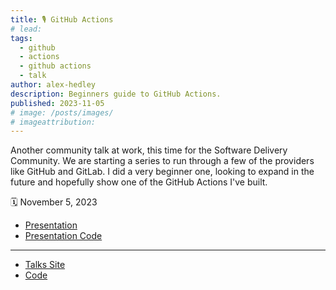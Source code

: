 ```yaml
---
title: 🎙️ GitHub Actions
# lead:
tags:
  - github
  - actions
  - github actions
  - talk
author: alex-hedley
description: Beginners guide to GitHub Actions.
published: 2023-11-05
# image: /posts/images/
# imageattribution:
---
```


<!-- GitHub Actions -->

Another community talk at work, this time for the Software Delivery Community. We are starting a series to run through a few of the providers like GitHub and GitLab. I did a very beginner one, looking to expand in the future and hopefully show one of the GitHub Actions I've built.

🗓️ November 5, 2023

<!-- 📼  -->

- [Presentation](https://alex-hedley.github.io/talk-githubactions/)
- [Presentation Code](https://github.com/alex-hedley/talk-githubactions)

---

- [Talks Site](https://alex-hedley.github.io/talks/)
- [Code](https://github.com/alex-hedley/talks)
